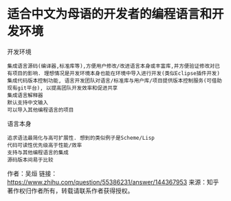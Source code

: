 # 适合中文为母语的开发者的编程语言和开发环境

开发环境

    集成语言源码(编译器,标准库等),方便用户修改/改进语言本身或丰富库,并方便验证修改对已有项目的影响. 理想情况是开发环境本身也能在环境中导入进行开发(类似Eclipse插件开发)
    集成代码版本控制功能, 语言开发团队对语言/标准库与用户库/项目提供版本控制服务(可借助现有git平台), 以提高团队开发效率和促进共享
    集成语言解释器
    默认支持中文输入
    可以导入其他编程语言的项目

语言本身

    追求语法最简化与高可扩展性. 想到的类似例子是Scheme/Lisp
    代码可读性优先级高于性能/效率
    支持与其他编程语言的集成
    源码版本间易于比较

作者：吴烜
链接：https://www.zhihu.com/question/55386231/answer/144367953
来源：知乎
著作权归作者所有，转载请联系作者获得授权。
